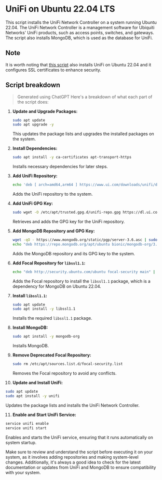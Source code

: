 # UniFi on Ubuntu 22.04 LTS
This script installs the UniFi Network Controller on a system running Ubuntu 22.04. The UniFi Network Controller is a management software for Ubiquiti Networks' UniFi products, such as access points, switches, and gateways. The script also installs MongoDB, which is used as the database for UniFi.

## Note
It is worth noting that [this script](https://community.ui.com/questions/UniFi-Installation-Scripts-or-UniFi-Easy-Update-Script-or-UniFi-Lets-Encrypt-or-UniFi-Easy-Encrypt-/ccbc7530-dd61-40a7-82ec-22b17f027776) also installs UniFi on Ubuntu 22.04 and it configures SSL certificates to enhance security.

## Script breakdown
> Generated using ChatGPT
Here's a breakdown of what each part of the script does:

1. **Update and Upgrade Packages:**
   ```bash
   sudo apt update
   sudo apt upgrade -y
   ```

   This updates the package lists and upgrades the installed packages on the system.

2. **Install Dependencies:**
   ```bash
   sudo apt install -y ca-certificates apt-transport-https
   ```

   Installs necessary dependencies for later steps.

3. **Add UniFi Repository:**
   ```bash
   echo 'deb [ arch=amd64,arm64 ] https://www.ui.com/downloads/unifi/debian stable ubiquiti' | sudo tee /etc/apt/sources.list.d/100-ubnt-unifi.list
   ```

   Adds the UniFi repository to the system.

4. **Add UniFi GPG Key:**
   ```bash
   sudo wget -O /etc/apt/trusted.gpg.d/unifi-repo.gpg https://dl.ui.com/unifi/unifi-repo.gpg
   ```

   Retrieves and adds the GPG key for the UniFi repository.

5. **Add MongoDB Repository and GPG Key:**
   ```bash
   wget -qO - https://www.mongodb.org/static/pgp/server-3.6.asc | sudo apt-key add -
   echo "deb https://repo.mongodb.org/apt/ubuntu bionic/mongodb-org/3.6 multiverse" | sudo tee /etc/apt/sources.list.d/mongodb-org-3.6.list
   ```

   Adds the MongoDB repository and its GPG key to the system.

6. **Add Focal Repository for `libssl1.1`:**
   ```bash
   echo "deb http://security.ubuntu.com/ubuntu focal-security main" | sudo tee /etc/apt/sources.list.d/focal-security.list
   ```

   Adds the Focal repository to install the `libssl1.1` package, which is a dependency for MongoDB on Ubuntu 22.04.

7. **Install `libssl1.1`:**
   ```bash
   sudo apt update
   sudo apt install -y libssl1.1
   ```

   Installs the required `libssl1.1` package.

8. **Install MongoDB:**
   ```bash
   sudo apt install -y mongodb-org
   ```

   Installs MongoDB.

9. **Remove Deprecated Focal Repository:**
   ```bash
   sudo rm /etc/apt/sources.list.d/focal-security.list
   ```

   Removes the Focal repository to avoid any conflicts.

10. **Update and Install UniFi:**
   ```bash
   sudo apt update
   sudo apt install -y unifi
   ```

   Updates the package lists and installs the UniFi Network Controller.

11. **Enable and Start UniFi Service:**
   ```bash
   service unifi enable
   service unifi start
   ```

   Enables and starts the UniFi service, ensuring that it runs automatically on system startup.

Make sure to review and understand the script before executing it on your system, as it involves adding repositories and making system-level changes. Additionally, it's always a good idea to check for the latest documentation or updates from UniFi and MongoDB to ensure compatibility with your system.
